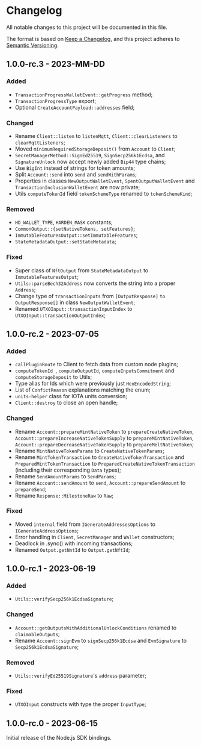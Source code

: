 # Changelog

All notable changes to this project will be documented in this file.

The format is based on [Keep a Changelog](https://keepachangelog.com/en/1.0.0/),
and this project adheres to [Semantic Versioning](https://semver.org/spec/v2.0.0.html).

<!-- ## Unreleased - YYYY-MM-DD

### Added

### Changed

### Deprecated

### Removed

### Fixed

### Security -->

## 1.0.0-rc.3 - 2023-MM-DD

### Added

- `TransactionProgressWalletEvent::getProgress` method;
- `TransactionProgressType` export;
- Optional `CreateAccountPayload::addresses` field;

### Changed

- Rename `Client::listen` to `listenMqtt`, `Client::clearListeners` to `clearMqttListeners`;
- Moved `minimumRequiredStorageDeposit()` from `Account` to `Client`;
- `SecretManagerMethod::SignEd25519`, `SignSecp256k1Ecdsa`, and `SignatureUnlock` now accept newly added `Bip44` type chains;
- Use `BigInt` instead of strings for token amounts;
- Split `Account::send` into `send` and `sendWithParams`;
- Properties in classes `NewOutputWalletEvent`, `SpentOutputWalletEvent` and `TransactionInclusionWalletEvent` are now private;
- Utils `computeTokenId` field `tokenSchemeType` renamed to `tokenSchemeKind`;

### Removed

- `HD_WALLET_TYPE`, `HARDEN_MASK` constants;
- `CommonOutput::{setNativeTokens, setFeatures}`;
- `ImmutableFeaturesOutput::setImmutableFeatures`;
- `StateMetadataOutput::setStateMetadata`;

### Fixed

- Super class of `NftOutput` from `StateMetadataOutput` to `ImmutableFeaturesOutput`;
- `Utils::parseBech32Address` now converts the string into a proper `Address`;
- Change type of `transactionInputs` from `[OutputResponse]` `to OutputResponse[]` in class `NewOutputWalletEvent`;
- Renamed `UTXOInput::transactionInputIndex` to `UTXOInput::transactionOutputIndex`;

## 1.0.0-rc.2 - 2023-07-05

### Added

- `callPluginRoute` to Client to fetch data from custom node plugins;
- `computeTokenId `, `computeOutputId`, `computeInputsCommitment` and `computeStorageDeposit` to Utils;
- Type alias for Ids which were previously just `HexEncodedString`;
- List of `ConfictReason` explanations matching the enum;
- `units-helper` class for IOTA units conversion;
- `Client::destroy` to close an open handle;

### Changed

- Rename `Account::prepareMintNativeToken` to `prepareCreateNativeToken`, `Account::prepareIncreaseNativeTokenSupply` to `prepareMintNativeToken`, `Account::prepareDecreaseNativeTokenSupply` to `prepareMeltNativeToken`;
- Rename `MintNativeTokenParams` to `CreateNativeTokenParams`;
- Rename `MintTokenTransaction` to `CreateNativeTokenTransaction` and `PreparedMintTokenTransaction` to `PreparedCreateNativeTokenTransaction` (including their corresponding `Data` types);
- Rename `SendAmountParams` to `SendParams`;
- Rename `Account::sendAmount` to `send`, `Account::prepareSendAmount` to `prepareSend`;
- Rename `Response::MilestoneRaw` to `Raw`;

### Fixed

- Moved `internal` field from `IGenerateAddressesOptions` to `IGenerateAddressOptions`;
- Error handling in `Client`, `SecretManager` and `Wallet` constructors;
- Deadlock in .sync() with incoming transactions;
- Renamed `Output.getNntId` to `Output.getNftId`;

## 1.0.0-rc.1 - 2023-06-19

### Added

- `Utils::verifySecp256k1EcdsaSignature`;

### Changed

- `Account::getOutputsWithAdditionalUnlockConditions` renamed to `claimableOutputs`;
- Rename `Account::signEvm` to `signSecp256k1Ecdsa` and `EvmSignature` to `Secp256k1EcdsaSignature`;

### Removed

- `Utils::verifyEd25519Signature`'s `address` parameter;

### Fixed

- `UTXOInput` constructs with type the proper `InputType`;

## 1.0.0-rc.0 - 2023-06-15

Initial release of the Node.js SDK bindings.
